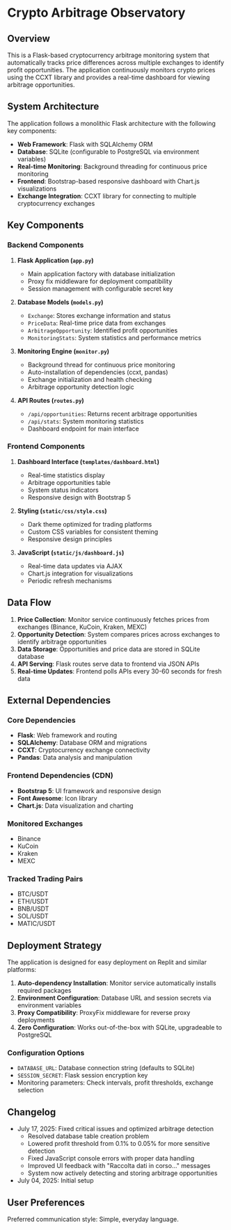 # Crypto Arbitrage Observatory

## Overview

This is a Flask-based cryptocurrency arbitrage monitoring system that automatically tracks price differences across multiple exchanges to identify profit opportunities. The application continuously monitors crypto prices using the CCXT library and provides a real-time dashboard for viewing arbitrage opportunities.

## System Architecture

The application follows a monolithic Flask architecture with the following key components:

- **Web Framework**: Flask with SQLAlchemy ORM
- **Database**: SQLite (configurable to PostgreSQL via environment variables)
- **Real-time Monitoring**: Background threading for continuous price monitoring
- **Frontend**: Bootstrap-based responsive dashboard with Chart.js visualizations
- **Exchange Integration**: CCXT library for connecting to multiple cryptocurrency exchanges

## Key Components

### Backend Components

1. **Flask Application (`app.py`)**
   - Main application factory with database initialization
   - Proxy fix middleware for deployment compatibility
   - Session management with configurable secret key

2. **Database Models (`models.py`)**
   - `Exchange`: Stores exchange information and status
   - `PriceData`: Real-time price data from exchanges
   - `ArbitrageOpportunity`: Identified profit opportunities
   - `MonitoringStats`: System statistics and performance metrics

3. **Monitoring Engine (`monitor.py`)**
   - Background thread for continuous price monitoring
   - Auto-installation of dependencies (ccxt, pandas)
   - Exchange initialization and health checking
   - Arbitrage opportunity detection logic

4. **API Routes (`routes.py`)**
   - `/api/opportunities`: Returns recent arbitrage opportunities
   - `/api/stats`: System monitoring statistics
   - Dashboard endpoint for main interface

### Frontend Components

1. **Dashboard Interface (`templates/dashboard.html`)**
   - Real-time statistics display
   - Arbitrage opportunities table
   - System status indicators
   - Responsive design with Bootstrap 5

2. **Styling (`static/css/style.css`)**
   - Dark theme optimized for trading platforms
   - Custom CSS variables for consistent theming
   - Responsive design principles

3. **JavaScript (`static/js/dashboard.js`)**
   - Real-time data updates via AJAX
   - Chart.js integration for visualizations
   - Periodic refresh mechanisms

## Data Flow

1. **Price Collection**: Monitor service continuously fetches prices from exchanges (Binance, KuCoin, Kraken, MEXC)
2. **Opportunity Detection**: System compares prices across exchanges to identify arbitrage opportunities
3. **Data Storage**: Opportunities and price data are stored in SQLite database
4. **API Serving**: Flask routes serve data to frontend via JSON APIs
5. **Real-time Updates**: Frontend polls APIs every 30-60 seconds for fresh data

## External Dependencies

### Core Dependencies
- **Flask**: Web framework and routing
- **SQLAlchemy**: Database ORM and migrations
- **CCXT**: Cryptocurrency exchange connectivity
- **Pandas**: Data analysis and manipulation

### Frontend Dependencies (CDN)
- **Bootstrap 5**: UI framework and responsive design
- **Font Awesome**: Icon library
- **Chart.js**: Data visualization and charting

### Monitored Exchanges
- Binance
- KuCoin  
- Kraken
- MEXC

### Tracked Trading Pairs
- BTC/USDT
- ETH/USDT
- BNB/USDT
- SOL/USDT
- MATIC/USDT

## Deployment Strategy

The application is designed for easy deployment on Replit and similar platforms:

1. **Auto-dependency Installation**: Monitor service automatically installs required packages
2. **Environment Configuration**: Database URL and session secrets via environment variables
3. **Proxy Compatibility**: ProxyFix middleware for reverse proxy deployments
4. **Zero Configuration**: Works out-of-the-box with SQLite, upgradeable to PostgreSQL

### Configuration Options
- `DATABASE_URL`: Database connection string (defaults to SQLite)
- `SESSION_SECRET`: Flask session encryption key
- Monitoring parameters: Check intervals, profit thresholds, exchange selection

## Changelog
- July 17, 2025: Fixed critical issues and optimized arbitrage detection
  - Resolved database table creation problem
  - Lowered profit threshold from 0.1% to 0.05% for more sensitive detection
  - Fixed JavaScript console errors with proper data handling
  - Improved UI feedback with "Raccolta dati in corso..." messages
  - System now actively detecting and storing arbitrage opportunities
- July 04, 2025: Initial setup

## User Preferences

Preferred communication style: Simple, everyday language.